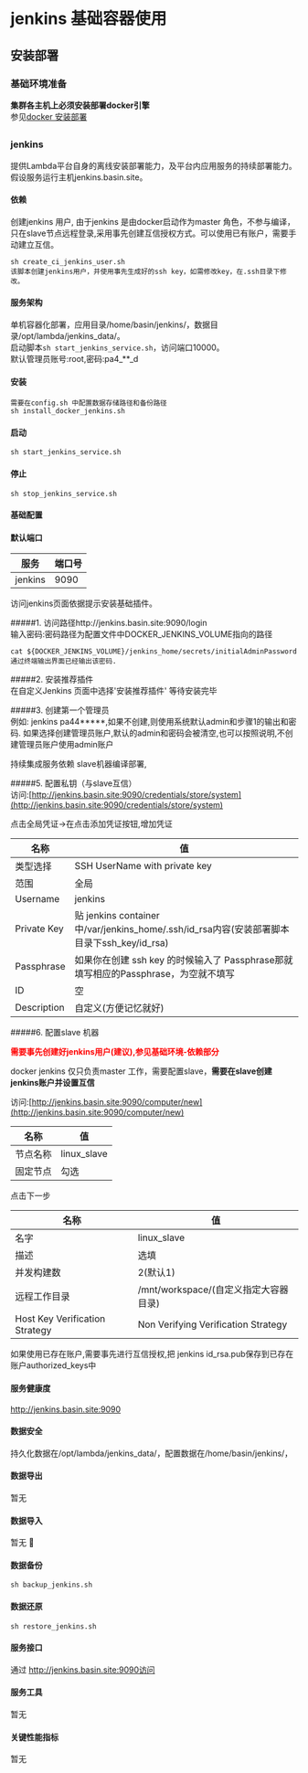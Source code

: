 # jenkins 基础容器使用

## 安装部署

### 基础环境准备

**集群各主机上必须安装部署docker引擎**  
参见[docker 安装部署](../baseimage/dockerd.md)

## 
### jenkins

提供Lambda平台自身的离线安装部署能力，及平台内应用服务的持续部署能力。  
假设服务运行主机jenkins.basin.site。

#### 依赖

创建jenkins 用户, 由于jenkins 是由docker启动作为master 角色，不参与编译，只在slave节点远程登录,采用事先创建互信授权方式。可以使用已有账户，需要手动建立互信。

```
sh create_ci_jenkins_user.sh  
该脚本创建jenkins用户，并使用事先生成好的ssh key，如需修改key，在.ssh目录下修改。
```

#### 服务架构

单机容器化部署，应用目录/home/basin/jenkins/，数据目录/opt/lambda/jenkins_data/。  
启动脚本`sh start_jenkins_service.sh`，访问端口10000。  
默认管理员账号:root,密码:pa4_**_d


#### 安装

```
需要在config.sh 中配置数据存储路径和备份路径
sh install_docker_jenkins.sh
```

#### 启动

```
sh start_jenkins_service.sh
```

#### 停止

```
sh stop_jenkins_service.sh
```


#### 基础配置

#### 默认端口

| 服务 | 端口号 |
| --- | --- |
| jenkins | 9090 |



访问jenkins页面依据提示安装基础插件。

#####1. 访问路径http://jenkins.basin.site:9090/login  
   输入密码:密码路径为配置文件中DOCKER_JENKINS_VOLUME指向的路径

   ```
   cat ${DOCKER_JENKINS_VOLUME}/jenkins_home/secrets/initialAdminPassword
   通过终端输出界面已经输出该密码.
   ```

#####2. 安装推荐插件  
   在自定义Jenkins 页面中选择'安装推荐插件' 等待安装完毕

#####3. 创建第一个管理员  
   例如: jenkins pa44*****,如果不创建,则使用系统默认admin和步骤1的输出和密码.
   如果选择创建管理员账户,默认的admin和密码会被清空,也可以按照说明,不创建管理员账户使用admin账户

持续集成服务依赖 slave机器编译部署,

#####5. 配置私钥（与slave互信）  
   访问:[http://jenkins.basin.site:9090/credentials/store/system](http://jenkins.basin.site:9090/credentials/store/system)    

点击全局凭证->在点击添加凭证按钮,增加凭证

| 名称 | 值 |
| --- | --- |
| 类型选择 | SSH UserName with private key |
| 范围 | 全局 |
| Username | jenkins |
| Private Key | 贴 jenkins container 中/var/jenkins_home/.ssh/id_rsa内容(安装部署脚本目录下ssh_key/id_rsa) |
| Passphrase | 如果你在创建 ssh key 的时候输入了 Passphrase那就填写相应的Passphrase，为空就不填写 |
| ID | 空 |
| Description | 自定义(方便记忆就好) |

#####6. 配置slave 机器  

   <span style="color:red">**需要事先创建好jenkins用户(建议),参见基础环境-依赖部分**</span>



docker jenkins 仅只负责master 工作，需要配置slave，**需要在slave创建jenkins账户并设置互信**  

   访问:[http://jenkins.basin.site:9090/computer/new](http://jenkins.basin.site:9090/computer/new)  



| 名称 | 值 |
| --- | --- |
| 节点名称 | linux_slave |
| 固定节点 | 勾选 |

点击下一步

| 名称 | 值 |
| --- | --- |
| 名字 | linux_slave |
| 描述 | 选填 |
| 并发构建数 | 2(默认1) |
| 远程工作目录 | /mnt/workspace/(自定义指定大容器目录) |
| Host Key Verification Strategy | Non Verifying Verification Strategy |

如果使用已存在账户,需要事先进行互信授权,把 jenkins id_rsa.pub保存到已存在账户authorized_keys中


#### 服务健康度

http://jenkins.basin.site:9090

#### 数据安全

持久化数据在/opt/lambda/jenkins\_data/，配置数据在/home/basin/jenkins/，

#### 数据导出

暂无

#### 数据导入

暂无


#### 数据备份

```
sh backup_jenkins.sh
```

#### 数据还原

```
sh restore_jenkins.sh
```

#### 服务接口

通过 http://jenkins.basin.site:9090访问

#### 服务工具

暂无

#### 关键性能指标

暂无

